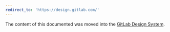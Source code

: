 ```yaml
---
redirect_to: 'https://design.gitlab.com/'
---
```


The content of this documented was moved into the [GitLab Design System](https://design.gitlab.com/).